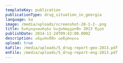 ```yaml
---
templateKey: publication
publicationType: drug_situation_in_georgia
language: ka
image: /media/uploads/screenshot-28-1-2-.png
title: ნარკოვითარება საქართველოში 2013 წელს
publishDate: 2014-11-24T09:42:00.000Z
description: ანგარიშში აღწერილია
upload: true
kaFile: /media/uploads/5_drug-report-geo-2013.pdf
enFile: /media/uploads/5_drug-report-eng-2013.pdf
---
```


